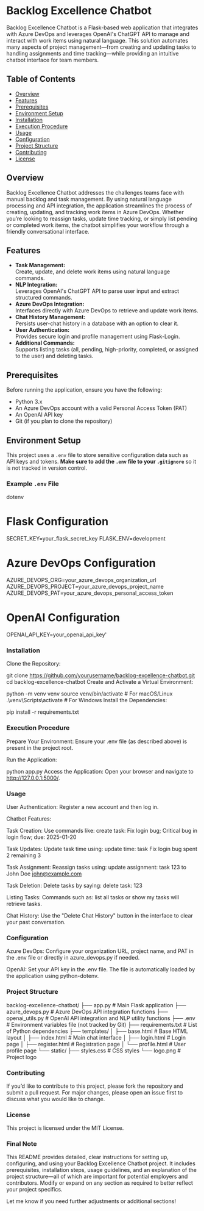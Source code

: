 # Backlog Excellence Chatbot

Backlog Excellence Chatbot is a Flask-based web application that integrates with Azure DevOps and leverages OpenAI's ChatGPT API to manage and interact with work items using natural language. This solution automates many aspects of project management—from creating and updating tasks to handling assignments and time tracking—while providing an intuitive chatbot interface for team members.

## Table of Contents

- [Overview](#overview)
- [Features](#features)
- [Prerequisites](#prerequisites)
- [Environment Setup](#environment-setup)
- [Installation](#installation)
- [Execution Procedure](#execution-procedure)
- [Usage](#usage)
- [Configuration](#configuration)
- [Project Structure](#project-structure)
- [Contributing](#contributing)
- [License](#license)

## Overview

Backlog Excellence Chatbot addresses the challenges teams face with manual backlog and task management. By using natural language processing and API integration, the application streamlines the process of creating, updating, and tracking work items in Azure DevOps. Whether you’re looking to reassign tasks, update time tracking, or simply list pending or completed work items, the chatbot simplifies your workflow through a friendly conversational interface.

## Features

- **Task Management:**  
  Create, update, and delete work items using natural language commands.
- **NLP Integration:**  
  Leverages OpenAI's ChatGPT API to parse user input and extract structured commands.
- **Azure DevOps Integration:**  
  Interfaces directly with Azure DevOps to retrieve and update work items.
- **Chat History Management:**  
  Persists user-chat history in a database with an option to clear it.
- **User Authentication:**  
  Provides secure login and profile management using Flask-Login.
- **Additional Commands:**  
  Supports listing tasks (all, pending, high-priority, completed, or assigned to the user) and deleting tasks.

## Prerequisites

Before running the application, ensure you have the following:
- Python 3.x
- An Azure DevOps account with a valid Personal Access Token (PAT)
- An OpenAI API key
- Git (if you plan to clone the repository)

## Environment Setup

This project uses a `.env` file to store sensitive configuration data such as API keys and tokens. **Make sure to add the `.env` file to your `.gitignore`** so it is not tracked in version control.

### Example `.env` File

dotenv
# Flask Configuration
SECRET_KEY=your_flask_secret_key
FLASK_ENV=development

# Azure DevOps Configuration
AZURE_DEVOPS_ORG=your_azure_devops_organization_url
AZURE_DEVOPS_PROJECT=your_azure_devops_project_name
AZURE_DEVOPS_PAT=your_azure_devops_personal_access_token

# OpenAI Configuration
OPENAI_API_KEY=your_openai_api_key'

### Installation
Clone the Repository:

git clone https://github.com/yourusername/backlog-excellence-chatbot.git
cd backlog-excellence-chatbot
Create and Activate a Virtual Environment:

python -m venv venv
source venv/bin/activate    # For macOS/Linux
.\venv\Scripts\activate     # For Windows
Install the Dependencies:

pip install -r requirements.txt

### Execution Procedure
Prepare Your Environment:
Ensure your .env file (as described above) is present in the project root.

Run the Application:

python app.py
Access the Application:
Open your browser and navigate to http://127.0.0.1:5000/.

### Usage
User Authentication:
Register a new account and then log in.

Chatbot Features:

Task Creation:
Use commands like:
create task: Fix login bug; Critical bug in login flow; due: 2025-01-20

Task Updates:
Update task time using:
update time: task Fix login bug spent 2 remaining 3

Task Assignment:
Reassign tasks using:
update assignment: task 123 to John Doe <john@example.com>

Task Deletion:
Delete tasks by saying:
delete task: 123

Listing Tasks:
Commands such as:
list all tasks or show my tasks will retrieve tasks.

Chat History:
Use the "Delete Chat History" button in the interface to clear your past conversation.

### Configuration
Azure DevOps:
Configure your organization URL, project name, and PAT in the .env file or directly in azure_devops.py if needed.

OpenAI:
Set your API key in the .env file. The file is automatically loaded by the application using python-dotenv.

### Project Structure

backlog-excellence-chatbot/
├── app.py               # Main Flask application
├── azure_devops.py      # Azure DevOps API integration functions
├── openai_utils.py      # OpenAI API integration and NLP utility functions
├── .env                 # Environment variables file (not tracked by Git)
├── requirements.txt     # List of Python dependencies
├── templates/
│   ├── base.html        # Base HTML layout
│   ├── index.html       # Main chat interface
│   ├── login.html       # Login page
│   ├── register.html    # Registration page
│   └── profile.html     # User profile page
└── static/
    ├── styles.css       # CSS styles
    └── logo.png         # Project logo
### Contributing
If you’d like to contribute to this project, please fork the repository and submit a pull request. For major changes, please open an issue first to discuss what you would like to change.

### License
This project is licensed under the MIT License.


### Final Note

This README provides detailed, clear instructions for setting up, configuring, and using your Backlog Excellence Chatbot project. It includes prerequisites, installation steps, usage guidelines, and an explanation of the project structure—all of which are important for potential employers and contributors. Modify or expand on any section as required to better reflect your project specifics.

Let me know if you need further adjustments or additional sections!
